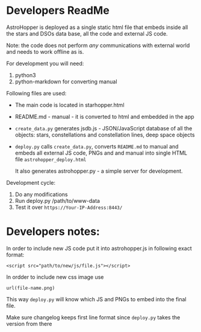 # Developers ReadMe

AstroHopper is deployed as a single static html file that embeds inside
all the stars and DSOs data base, all the code and external JS code.

Note: the code does not perform _any_ communications with external world
and needs to work offline as is.

For development you will need:

1. python3
2. python-markdown for converting manual

Following files are used:

- The main code is located in starhopper.html
- README.md - manual - it is converted to html and embedded in the app
- `create_data.py` generates jsdb.js - JSON/JavaScript database of all the objects:
  stars, constellations and constellation lines, deep space objects
- `deploy.py` calls `create_data.py`, converts `README.md` to manual 
  and embeds all external JS code, PNGs and and manual into single HTML file `astrohopper_deploy.html`

  It also generates astrohopper.py - a simple server for development. 

Development cycle:

1. Do any modifications
2. Run deploy.py /path/to/www-data
4. Test it over `https://Your-IP-Address:8443/`

# Developers notes:

In order to include new JS code put it into astrohopper.js in following exact format:

    <script src="path/to/new/js/file.js"></script>

In ordder to include new css image use 

    url(file-name.png)

This way `deploy.py` will know which JS and PNGs to embed into the final file.


Make sure changelog keeps first line format since `deploy.py` takes the version 
from there
